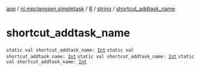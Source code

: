 [app](../../../index.md) / [nl.mpcjanssen.simpletask](../../index.md) / [R](../index.md) / [string](index.md) / [shortcut_addtask_name](.)

# shortcut_addtask_name

`static val shortcut_addtask_name: `[`Int`](https://kotlinlang.org/api/latest/jvm/stdlib/kotlin/-int/index.html)
`static val shortcut_addtask_name: `[`Int`](https://kotlinlang.org/api/latest/jvm/stdlib/kotlin/-int/index.html)
`static val shortcut_addtask_name: `[`Int`](https://kotlinlang.org/api/latest/jvm/stdlib/kotlin/-int/index.html)
`static val shortcut_addtask_name: `[`Int`](https://kotlinlang.org/api/latest/jvm/stdlib/kotlin/-int/index.html)